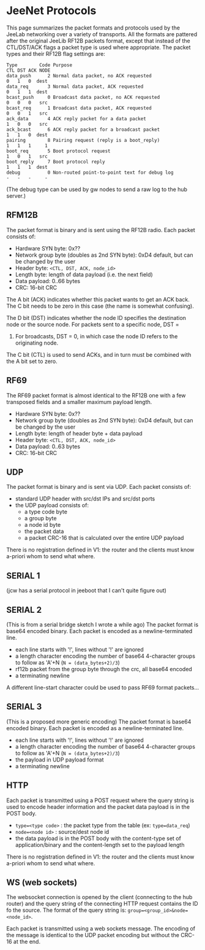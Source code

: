 JeeNet Protocols
================

This page summarizes the packet formats and protocols used by the JeeLab networking
over a variety of transports. All the formats are pattered after the original JeeLib
RF12B packets format, except that instead of the CTL/DST/ACK flags a packet type is used
where appropriate. The packet types and their RF12B flag settings are:

```
Type        Code Purpose                                             CTL DST ACK NODE
data_push      2 Normal data packet, no ACK requested                 0   1   0  dest
data_req       3 Normal data packet, ACK requested                    0   1   1  dest
bcast_push     0 Broadcast data packet, no ACK requested              0   0   0   src
bcast_req      1 Broadcast data packet, ACK requested                 0   0   1   src
ack_data       4 ACK reply packet for a data packet                   1   0   0   src
ack_bcast      6 ACK reply packet for a broadcast packet              1   1   0  dest
pairing        8 Pairing request (reply is a boot_reply)              1   1   1     1
boot_req       5 Boot protocol request                                1   0   1   src
boot_reply     7 Boot protocol reply                                  1   1   1  dest
debug          0 Non-routed point-to-point text for debug log         -   -   -     -
```
(The debug type can be used by gw nodes to send a raw log to the hub server.)

RFM12B
------
The packet format is binary and is sent using the RF12B radio. Each packet consists of:
 - Hardware SYN byte: 0x??
 - Network group byte (doubles as 2nd SYN byte): 0xD4 default, but can be changed by the user
 - Header byte: `<CTL, DST, ACK, node_id>`
 - Length byte: length of data payload (i.e. the next field)
 - Data payload: 0..66 bytes
 - CRC: 16-bit CRC

The A bit (ACK) indicates whether this packet wants to get an ACK back.
The C bit needs to be zero in this case (the name is somewhat confusing).

The D bit (DST) indicates whether the node ID specifies the destination
node or the source node. For packets sent to a specific node, DST =
1. For broadcasts, DST = 0, in which case the node ID refers to the
originating node.

The C bit (CTL) is used to send ACKs, and in turn must be combined with the A bit set to zero.

RF69
----
The RF69 packet format is almost identical to the RF12B one with a few transposed fields and
a smaller maximum payload length.
 - Hardware SYN byte: 0x??
 - Network group byte (doubles as 2nd SYN byte): 0xD4 default, but can be changed by the user
 - Length byte: length of header byte + data payload
 - Header byte: `<CTL, DST, ACK, node_id>`
 - Data payload: 0..63 bytes
 - CRC: 16-bit CRC

UDP
---

The packet format is binary and is sent via UDP. Each packet consists of:
 - standard UDP header with src/dst IPs and src/dst ports
 - the UDP payload consists of:
   - a type code byte
   - a group byte
   - a node id byte
   - the packet data
   - a packet CRC-16 that is calculated over the entire UDP payload

There is no registration defined in V1: the router and the clients must know a-priori whom
to send what where.

SERIAL 1
--------

(jcw has a serial protocol in jeeboot that I can't quite figure out)

SERIAL 2
--------

(This is from a serial bridge sketch I wrote a while ago)
The packet format is base64 encoded binary. Each packet is encoded as a newline-terminated line.
 - each line starts with '!', lines without '!' are ignored
 - a length character encoding the number of base64 4-character groups to follow as 'A'+N (`N = (data_bytes+2)/3`)
 - rf12b packet from the group byte through the crc, all base64 encoded
 - a terminating newline

A different line-start character could be used to pass RF69 format packets...

SERIAL 3
--------

(This is a proposed more generic encoding)
The packet format is base64 encoded binary. Each packet is encoded as a newline-terminated line.
 - each line starts with '!', lines without '!' are ignored
 - a length character encoding the number of base64 4-character groups to follow as 'A'+N (`N = (data_bytes+2)/3`)
 - the payload in UDP payload format
 - a terminating newline

HTTP
----

Each packet is transmitted using a POST request where the query string is used to encode
header information and the packet data payload is in the POST body.
 - `type=<type code>` : the packet type from the table (ex: `type=data_req`)
 - `node=<node id>` : source/dest node id
 - the data payload is in the POST body with the content-type set of application/binary
   and the content-length set to the payload length

There is no registration defined in V1: the router and the clients must know a-priori whom
to send what where.

WS (web sockets)
----------------

The websocket connection is opened by the client (connecting to the hub router) and the query
string of the connecting HTTP request contains the ID fo the source. The format of the query
string is: `group=<group_id>&node=<node_id>`.

Each packet is transmitted using a web sockets message. The encoding of the message is identical to the UDP packet encoding but without the CRC-16 at the end.
